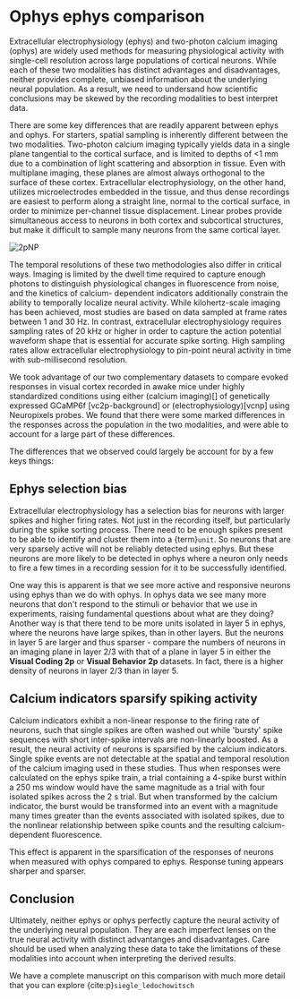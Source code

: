 # Ophys ephys comparison

Extracellular electrophysiology (ephys) and two-photon calcium imaging (ophys) are widely used methods for measuring physiological activity with single-cell resolution across large populations of cortical neurons. While each of these two modalities has distinct advantages and disadvantages, neither provides complete, unbiased information about the underlying neural population. As a result, we need to undersand how scientific conclusions may be skewed by the recording modalities to best interpret data. 

There are some key differences that are readily apparent between ephys and ophys. For starters, spatial sampling is inherently different between the two modalities. Two-photon calcium imaging typically yields data in a single plane tangential to the cortical surface, and is limited to depths of <1 mm due to a combination of light scattering and absorption in tissue. Even with multiplane imaging, these planes are almost always orthogonal to the surface of these cortex. Extracellular electrophysiology, on the other hand, utilizes microelectrodes embedded in the tissue, and thus dense recordings are easiest to perform along a straight line, normal to the cortical surface, in order to minimize per-channel tissue displacement. Linear probes provide simultaneous access to neurons in both cortex and subcortical structures, but make it difficult to sample many neurons from the same cortical layer.

![2pNP](/resources/2p-NP.png)

The temporal resolutions of these two methodologies also differ in critical ways. Imaging is limited by the dwell time required to capture enough photons to distinguish physiological changes in fluorescence from noise, and the kinetics of calcium- dependent indicators additionally constrain the ability to temporally localize neural activity. While kilohertz-scale imaging has been achieved, most studies are based on data sampled at frame rates between 1 and 30 Hz. In contrast, extracellular electrophysiology requires sampling rates of 20 kHz or higher in order to capture the action potential waveform shape that is essential for accurate spike sorting. High sampling rates allow extracellular electrophysiology to pin-point neural activity in time with sub-millisecond resolution. 

We took advantage of our two complementary datasets to compare evoked responses in visual cortex recorded in awake mice under highly standardized conditions using either (calcium imaging)[] of genetically expressed GCaMP6f [vc2p-background] or (electrophysiology)[vcnp] using Neuropixels probes. We found that there were some marked differences in the responses across the population in the two modalities, and were able to account for a large part of these differences.

The differences that we observed could largely be account for by a few keys things:

## Ephys selection bias
Extracellular electrophysiology has a selection bias for neurons with larger spikes and higher firing rates. Not just in the recording itself, but particularly during the spike sorting process. There need to be enough spikes present to be able to identify and cluster them into a {term}`unit`. So neurons that are very sparsely active will not be reliably detected using ephys. But these neurons are more likely to be detected in ophys where a neuron only needs to fire a few times in a recording session for it to be successfully identified. 

One way this is apparent is that we see more active and responsive neurons using ephys than we do with ophys. In ophys data we see many more neurons that don't respond to the stimuli or behavior that we use in experiments, raising fundamental questions about what are they doing? Another way is that there tend to be more units isolated in layer 5 in ephys, where the neurons have large spikes, than in other layers. But the neurons in layer 5 are larger and thus sparser - compare the numbers of neurons in an imaging plane in layer 2/3 with that of a plane in layer 5 in either the <b>Visual Coding 2p</b> or <b>Visual Behavior 2p</b> datasets. In fact, there is a higher density of neurons in layer 2/3 than in layer 5.

## Calcium indicators sparsify spiking activity
Calcium indicators exhibit a non-linear response to the firing rate of neurons, such that single spikes are often washed out while 'bursty' spike sequences with short inter-spike intervals are non-linearly boosted. As a result, the neural activity of neurons is sparsified by the calcium indicators. Single spike events are not detectable at the spatial and temporal resolution of the calcium imaging used in these studies. Thus when responses were calculated on the ephys spike train, a trial containing a 4-spike burst within a 250 ms window would have the same magnitude as a trial with four isolated spikes across the 2 s trial. But when transformed by the calcium indicator, the burst would be transformed into an event with a magnitude many times greater than the events associated with isolated spikes, due to the nonlinear relationship between spike counts and the resulting calcium-dependent fluorescence. 

This effect is apparent in the sparsification of the responses of neurons when measured with ophys compared to ephys. Response tuning appears sharper and sparser.

## Conclusion
Ultimately, neither ephys or ophys perfectly capture the neural activity of the underlying neural population. They are each imperfect lenses on the true neural activity with distinct advantanges and disadvantages. Care should be used when analyzing these data to take the limitations of these modalities into account when interpreting the derived results.

We have a complete manuscript on this comparison with much more detail that you can explore {cite:p}`siegle_ledochowitsch`
